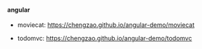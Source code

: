 #### angular

- moviecat: https://chengzao.github.io/angular-demo/moviecat

- todomvc: https://chengzao.github.io/angular-demo/todomvc